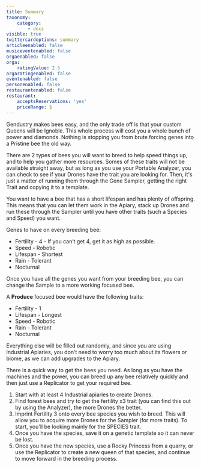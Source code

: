 ```yaml
---
title: Summary
taxonomy:
    category:
        - docs
visible: true
twittercardoptions: summary
articleenabled: false
musiceventenabled: false
orgaenabled: false
orga:
    ratingValue: 2.5
orgaratingenabled: false
eventenabled: false
personenabled: false
restaurantenabled: false
restaurant:
    acceptsReservations: 'yes'
    priceRange: $
---
```


Gendustry makes bees easy, and the only trade off is that your custom Queens will be Ignoble. This whole process will cost you a whole bunch of power and diamonds. Nothing is stopping you from brute forcing genes into a Pristine bee the old way.

There are 2 types of bees you will want to breed to help speed things up, and to help you gather more resources. Somes of these traits will not be available straight away, but as long as you use your Portable Analyzer, you can check to see if your Drones have the trait you are looking for. Then, it's just a matter of running them through the Gene Sampler, getting the right Trait and copying it to a template.

You want to have a bee that has a short lifespan and has plenty of offspring. This means that you can let them work in the Apiary, stack up Drones and run these through the Sampler until you have other traits (such a Species and Speed) you want.

Genes to have on every breeding bee:

* Fertility - 4 - If you can’t get 4, get it as high as possible.
* Speed - Robotic
* Lifespan - Shortest
* Rain - Tolerant
* Nocturnal

Once you have all the genes you want from your breeding bee, you can change the Sample to a more working focused bee.

A **Produce** focused bee would have the following traits:

* Fertility - 1
* Lifespan - Longest
* Speed - Robotic
* Rain - Tolerant
* Nocturnal

Everything else will be filled out randomly, and since you are using Industrial Apiaries, you don’t need to worry too much about its flowers or biome, as we can add upgrades to the Apiary.

There is a quick way to get the bees you need. As long as you have the machines and the power, you can breed up any bee relatively quickly and then just use a Replicator to get your required bee.

1. Start with at least 4 Industrial apiaries to create Drones.
2. Find forest bees and try to get the fertility x3 trait (you can find this out by using the Analyzer), the more Drones the better.
3. Imprint Fertility 3 onto every bee species you wish to breed. This will allow you to acquire more Drones for the Sampler (for more traits). To start, you'll be looking mainly for the SPECIES trait. 
4. Once you have the species, save it on a genetic template so it can never be lost.
5. Once you have the new species, use a Rocky Princess from a quarry, or use the Replicator to create a new queen of that species, and continue to move forward in the breeding process.
